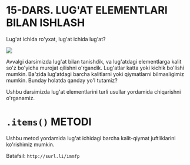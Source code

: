 # 15-DARS. LUG'AT ELEMENTLARI BILAN ISHLASH
Lug'at ichida ro'yxat, lug'at ichida lug'at?

![](https://gblobscdn.gitbook.com/assets%2F-MGbkqs1tROquIT6oqUs%2F-Mc-5yGQPZTBaGoehQdL%2F-Mc-7xpq4Puu3KEjmT0R%2FSD_YT_TG_logo_mini.png?alt=media&token=929fe67b-ec12-4f63-b33e-e9c5e3d8ad09)

Avvalgi darsimizda lug'at bilan tanishdik, va lug'atdagi elementlarga kalit so'z bo'yicha murojat qilishni o'rgandik. Lug'atlar katta yoki kichik bo'lishi mumkin. Ba'zida lug'atdagi barcha kalitlarni yoki qiymatlarni bilmasligimiz mumkin. Bunday holatda qanday yo'l tutamiz? 

Ushbu darsimizda lug'at elementlarini turli usullar yordamida chiqarishni o'rganamiz.

# `.items()` METODI

Ushbu metod yordamida lug'at ichidagi barcha kalit-qiymat juftliklarini ko'rishimiz mumkin.

Batafsil: `http://surl.li/immfp`
